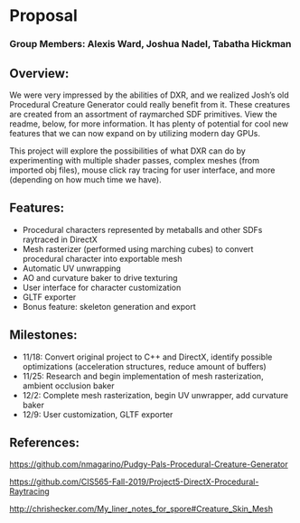 # Proposal

### Group Members: Alexis Ward, Joshua Nadel, Tabatha Hickman

## Overview:

We were very impressed by the abilities of DXR, and we realized Josh’s old Procedural Creature Generator could really benefit from it. These creatures are created from an assortment of raymarched SDF primitives. View the readme, below, for more information. It has plenty of potential for cool new features that we can now expand on by utilizing modern day GPUs.

This project will explore the possibilities of what DXR can do by experimenting with multiple shader passes, complex meshes (from imported obj files), mouse click ray tracing for user interface, and more (depending on how much time we have). 

## Features:
* Procedural characters represented by metaballs and other SDFs raytraced in DirectX
* Mesh rasterizer (performed using marching cubes) to convert procedural character into exportable mesh
* Automatic UV unwrapping
* AO and curvature baker to drive texturing
* User interface for character customization
* GLTF exporter
* Bonus feature: skeleton generation and export

## Milestones:
* 11/18: Convert original project to C++ and DirectX, identify possible optimizations (acceleration structures, reduce amount of buffers)
* 11/25: Research and begin implementation of mesh rasterization, ambient occlusion baker
* 12/2: Complete mesh rasterization, begin UV unwrapper, add curvature baker
* 12/9: User customization, GLTF exporter

## References:
https://github.com/nmagarino/Pudgy-Pals-Procedural-Creature-Generator

https://github.com/CIS565-Fall-2019/Project5-DirectX-Procedural-Raytracing

http://chrishecker.com/My_liner_notes_for_spore#Creature_Skin_Mesh
